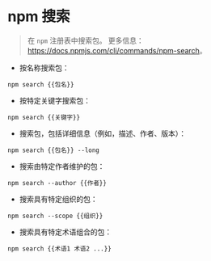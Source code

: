 # npm 搜索

> 在 `npm` 注册表中搜索包。
> 更多信息：<https://docs.npmjs.com/cli/commands/npm-search>。

- 按名称搜索包：

`npm search {{包名}}`

- 按特定关键字搜索包：

`npm search {{关键字}}`

- 搜索包，包括详细信息（例如，描述、作者、版本）：

`npm search {{包名}} --long`

- 搜索由特定作者维护的包：

`npm search --author {{作者}}`

- 搜索具有特定组织的包：

`npm search --scope {{组织}}`

- 搜索具有特定术语组合的包：

`npm search {{术语1 术语2 ...}}`